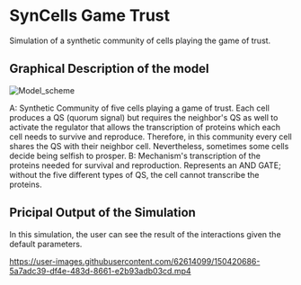 # SynCells Game Trust
Simulation of a synthetic community of cells playing the game of trust. 


## Graphical Description of the model
![Model_scheme](https://user-images.githubusercontent.com/62614099/150428970-bf17a4b1-db3a-4108-8489-32478c4766ed.png)

A: Synthetic Community of five cells playing a game of trust. Each cell produces a QS (quorum signal) but requires the neighbor's QS as well to activate the regulator that allows the transcription of proteins which each cell needs to survive and reproduce. Therefore, in this community every cell shares the QS with their neighbor cell. Nevertheless, sometimes some cells decide being selfish to prosper. B: Mechanism's transcription of the proteins needed for survival and reproduction. Represents an AND GATE; without the five different types of QS, the cell cannot transcribe the proteins.


## Pricipal Output of the Simulation

In this simulation, the user can see the result of the interactions given the default parameters.

https://user-images.githubusercontent.com/62614099/150420686-5a7adc39-df4e-483d-8661-e2b93adb03cd.mp4

